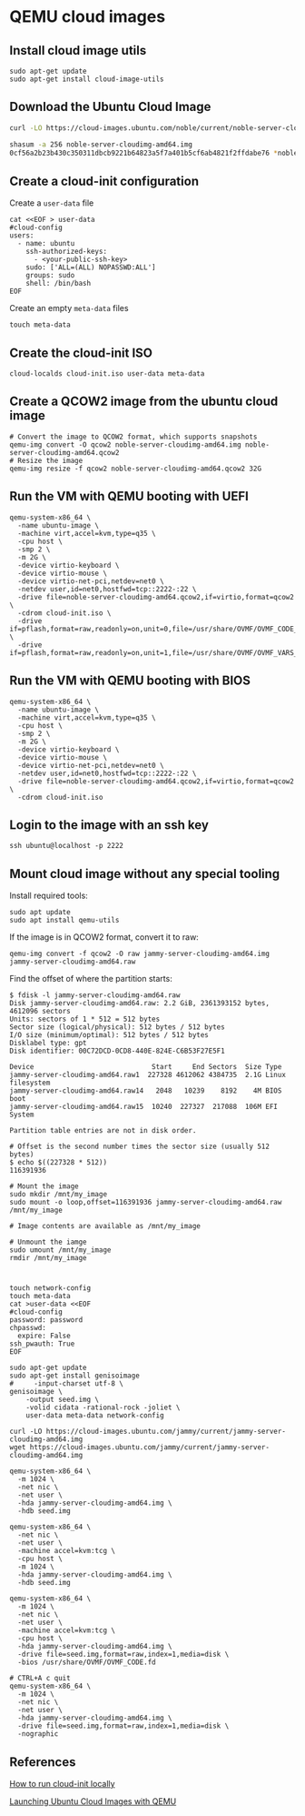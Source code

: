 # QEMU cloud images

## Install cloud image utils

```
sudo apt-get update
sudo apt-get install cloud-image-utils
```

## Download the Ubuntu Cloud Image

```bash
curl -LO https://cloud-images.ubuntu.com/noble/current/noble-server-cloudimg-amd64.img

shasum -a 256 noble-server-cloudimg-amd64.img
0cf56a2b23b430c350311dbcb9221b64823a5f7a401b5cf6ab4821f2ffdabe76 *noble-server-cloudimg-amd64.img
```

## Create a cloud-init configuration

Create a `user-data` file
```
cat <<EOF > user-data
#cloud-config
users:
  - name: ubuntu
    ssh-authorized-keys:
      - <your-public-ssh-key>
    sudo: ['ALL=(ALL) NOPASSWD:ALL']
    groups: sudo
    shell: /bin/bash
EOF
```

Create an empty `meta-data` files
```
touch meta-data
```

## Create the cloud-init ISO

```
cloud-localds cloud-init.iso user-data meta-data
```

## Create a QCOW2 image from the ubuntu cloud image

```
# Convert the image to QCOW2 format, which supports snapshots
qemu-img convert -O qcow2 noble-server-cloudimg-amd64.img noble-server-cloudimg-amd64.qcow2
# Resize the image
qemu-img resize -f qcow2 noble-server-cloudimg-amd64.qcow2 32G
```

## Run the VM with QEMU booting with UEFI

```
qemu-system-x86_64 \
  -name ubuntu-image \
  -machine virt,accel=kvm,type=q35 \
  -cpu host \
  -smp 2 \
  -m 2G \
  -device virtio-keyboard \
  -device virtio-mouse \
  -device virtio-net-pci,netdev=net0 \
  -netdev user,id=net0,hostfwd=tcp::2222-:22 \
  -drive file=noble-server-cloudimg-amd64.qcow2,if=virtio,format=qcow2 \
  -cdrom cloud-init.iso \
  -drive if=pflash,format=raw,readonly=on,unit=0,file=/usr/share/OVMF/OVMF_CODE_4M.fd \
  -drive if=pflash,format=raw,readonly=on,unit=1,file=/usr/share/OVMF/OVMF_VARS_4M.fd
```

## Run the VM with QEMU booting with BIOS

```
qemu-system-x86_64 \
  -name ubuntu-image \
  -machine virt,accel=kvm,type=q35 \
  -cpu host \
  -smp 2 \
  -m 2G \
  -device virtio-keyboard \
  -device virtio-mouse \
  -device virtio-net-pci,netdev=net0 \
  -netdev user,id=net0,hostfwd=tcp::2222-:22 \
  -drive file=noble-server-cloudimg-amd64.qcow2,if=virtio,format=qcow2 \
  -cdrom cloud-init.iso
```

## Login to the image with an ssh key

```
ssh ubuntu@localhost -p 2222
```

## Mount cloud image without any special tooling

Install required tools:
```
sudo apt update
sudo apt install qemu-utils
```

If the image is in QCOW2 format, convert it to raw:
```
qemu-img convert -f qcow2 -O raw jammy-server-cloudimg-amd64.img jammy-server-cloudimg-amd64.raw
```

Find the offset of where the partition starts:
```
$ fdisk -l jammy-server-cloudimg-amd64.raw 
Disk jammy-server-cloudimg-amd64.raw: 2.2 GiB, 2361393152 bytes, 4612096 sectors
Units: sectors of 1 * 512 = 512 bytes
Sector size (logical/physical): 512 bytes / 512 bytes
I/O size (minimum/optimal): 512 bytes / 512 bytes
Disklabel type: gpt
Disk identifier: 00C72DCD-0CD8-440E-824E-C6B53F27E5F1

Device                             Start     End Sectors  Size Type
jammy-server-cloudimg-amd64.raw1  227328 4612062 4384735  2.1G Linux filesystem
jammy-server-cloudimg-amd64.raw14   2048   10239    8192    4M BIOS boot
jammy-server-cloudimg-amd64.raw15  10240  227327  217088  106M EFI System

Partition table entries are not in disk order.

# Offset is the second number times the sector size (usually 512 bytes)
$ echo $((227328 * 512))
116391936

# Mount the image
sudo mkdir /mnt/my_image
sudo mount -o loop,offset=116391936 jammy-server-cloudimg-amd64.raw /mnt/my_image

# Image contents are available as /mnt/my_image

# Unmount the iamge
sudo umount /mnt/my_image
rmdir /mnt/my_image
```


#
#
#

```
touch network-config
touch meta-data
cat >user-data <<EOF
#cloud-config
password: password
chpasswd:
  expire: False
ssh_pwauth: True
EOF
```

```
sudo apt-get update
sudo apt-get install genisoimage
#     -input-charset utf-8 \
genisoimage \
    -output seed.img \
    -volid cidata -rational-rock -joliet \
    user-data meta-data network-config
```

```
curl -LO https://cloud-images.ubuntu.com/jammy/current/jammy-server-cloudimg-amd64.img
wget https://cloud-images.ubuntu.com/jammy/current/jammy-server-cloudimg-amd64.img
```

```
qemu-system-x86_64 \
  -m 1024 \
  -net nic \
  -net user \
  -hda jammy-server-cloudimg-amd64.img \
  -hdb seed.img
```

```
qemu-system-x86_64 \
  -net nic \
  -net user \
  -machine accel=kvm:tcg \
  -cpu host \
  -m 1024 \
  -hda jammy-server-cloudimg-amd64.img \
  -hdb seed.img
```

```
qemu-system-x86_64 \
  -m 1024 \
  -net nic \
  -net user \
  -machine accel=kvm:tcg \
  -cpu host \
  -hda jammy-server-cloudimg-amd64.img \
  -drive file=seed.img,format=raw,index=1,media=disk \
  -bios /usr/share/OVMF/OVMF_CODE.fd
```

```
# CTRL+A c quit
qemu-system-x86_64 \
  -m 1024 \
  -net nic \
  -net user \
  -hda jammy-server-cloudimg-amd64.img \
  -drive file=seed.img,format=raw,index=1,media=disk \
  -nographic
```


## References

[How to run cloud-init locally](https://cloudinit.readthedocs.io/en/latest/howto/run_cloud_init_locally.html)

[Launching Ubuntu Cloud Images with QEMU](https://powersj.io/posts/ubuntu-qemu-cli/)
